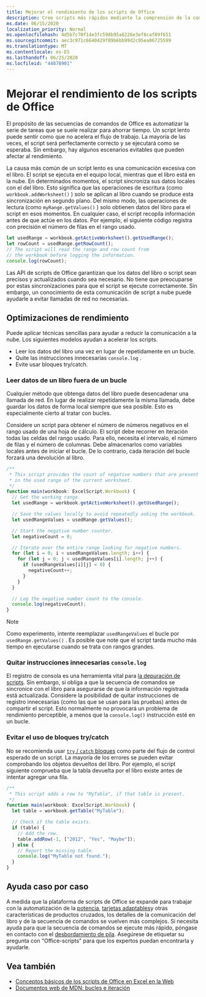 ```yaml
---
title: Mejorar el rendimiento de los scripts de Office
description: Cree scripts más rápidos mediante la comprensión de la comunicación entre el libro de Excel y el script.
ms.date: 06/15/2020
localization_priority: Normal
ms.openlocfilehash: 4d5b7c70f14e3fc598b95a6226e3ef8caf89f651
ms.sourcegitcommit: aec3c971c6640429f89b6bb99d2c95ea06725599
ms.translationtype: MT
ms.contentlocale: es-ES
ms.lasthandoff: 06/25/2020
ms.locfileid: "44878901"
---
```

# <a name="improve-the-performance-of-your-office-scripts"></a>Mejorar el rendimiento de los scripts de Office

El propósito de las secuencias de comandos de Office es automatizar la serie de tareas que se suele realizar para ahorrar tiempo. Un script lento puede sentir como que no acelera el flujo de trabajo. La mayoría de las veces, el script será perfectamente correcto y se ejecutará como se esperaba. Sin embargo, hay algunos escenarios evitables que pueden afectar al rendimiento.

La causa más común de un script lento es una comunicación excesiva con el libro. El script se ejecuta en el equipo local, mientras que el libro está en la nube. En determinados momentos, el script sincroniza sus datos locales con el del libro. Esto significa que las operaciones de escritura (como `workbook.addWorksheet()` ) solo se aplican al libro cuando se produce esta sincronización en segundo plano. Del mismo modo, las operaciones de lectura (como `myRange.getValues()` ) solo obtienen datos del libro para el script en esos momentos. En cualquier caso, el script recopila información antes de que actúe en los datos. Por ejemplo, el siguiente código registra con precisión el número de filas en el rango usado.

```TypeScript
let usedRange = workbook.getActiveWorksheet().getUsedRange();
let rowCount = usedRange.getRowCount();
// The script will read the range and row count from
// the workbook before logging the information.
console.log(rowCount);
```

Las API de scripts de Office garantizan que los datos del libro o script sean precisos y actualizados cuando sea necesario. No tiene que preocuparse por estas sincronizaciones para que el script se ejecute correctamente. Sin embargo, un conocimiento de esta comunicación de script a nube puede ayudarle a evitar llamadas de red no necesarias.

## <a name="performance-optimizations"></a>Optimizaciones de rendimiento

Puede aplicar técnicas sencillas para ayudar a reducir la comunicación a la nube. Los siguientes modelos ayudan a acelerar los scripts.

- Leer los datos del libro una vez en lugar de repetidamente en un bucle.
- Quite las instrucciones innecesarias `console.log` .
- Evite usar bloques try/catch.

### <a name="read-workbook-data-outside-of-a-loop"></a>Leer datos de un libro fuera de un bucle

Cualquier método que obtenga datos del libro puede desencadenar una llamada de red. En lugar de realizar repetidamente la misma llamada, debe guardar los datos de forma local siempre que sea posible. Esto es especialmente cierto al tratar con bucles.

Considere un script para obtener el número de números negativos en el rango usado de una hoja de cálculo. El script debe recorrer en iteración todas las celdas del rango usado. Para ello, necesita el intervalo, el número de filas y el número de columnas. Debe almacenarlos como variables locales antes de iniciar el bucle. De lo contrario, cada iteración del bucle forzará una devolución al libro.

```TypeScript
/**
 * This script provides the count of negative numbers that are present
 * in the used range of the current worksheet.
 */
function main(workbook: ExcelScript.Workbook) {
  // Get the working range.
  let usedRange = workbook.getActiveWorksheet().getUsedRange();

  // Save the values locally to avoid repeatedly asking the workbook.
  let usedRangeValues = usedRange.getValues();

  // Start the negative number counter.
  let negativeCount = 0;

  // Iterate over the entire range looking for negative numbers.
  for (let i = 0; i < usedRangeValues.length; i++) {
    for (let j = 0; j < usedRangeValues[i].length; j++) {
      if (usedRangeValues[i][j] < 0) {
        negativeCount++;
      }
    }
  }

  // Log the negative number count to the console.
  console.log(negativeCount);
}
```

> [!NOTE]
> Como experimento, intente reemplazar `usedRangeValues` el bucle por `usedRange.getValues()` . Es posible que note que el script tarda mucho más tiempo en ejecutarse cuando se trata con rangos grandes.

### <a name="remove-unnecessary-consolelog-statements"></a>Quitar instrucciones innecesarias `console.log`

El registro de consola es una herramienta vital para [la depuración de scripts](../testing/troubleshooting.md). Sin embargo, sí obliga a que la secuencia de comandos se sincronice con el libro para asegurarse de que la información registrada está actualizada. Considere la posibilidad de quitar instrucciones de registro innecesarias (como las que se usan para las pruebas) antes de compartir el script. Esto normalmente no provocará un problema de rendimiento perceptible, a menos que la `console.log()` instrucción esté en un bucle.

### <a name="avoid-using-trycatch-blocks"></a>Evitar el uso de bloques try/catch

No se recomienda usar [ `try` / `catch` bloques](https://developer.mozilla.org/docs/Web/JavaScript/Reference/Statements/try...catch) como parte del flujo de control esperado de un script. La mayoría de los errores se pueden evitar comprobando los objetos devueltos del libro. Por ejemplo, el script siguiente comprueba que la tabla devuelta por el libro existe antes de intentar agregar una fila.

```TypeScript
/**
 * This script adds a row to "MyTable", if that table is present.
 */
function main(workbook: ExcelScript.Workbook) {
  let table = workbook.getTable("MyTable");

  // Check if the table exists.
  if (table) {
    // Add the row.
    table.addRow(-1, ["2012", "Yes", "Maybe"]);
  } else {
    // Report the missing table.
    console.log("MyTable not found.");
  }
}
```

## <a name="case-by-case-help"></a>Ayuda caso por caso

A medida que la plataforma de scripts de Office se expande para trabajar con la automatización de la [potencia](https://flow.microsoft.com/), [tarjetas adaptables](https://docs.microsoft.com/adaptive-cards)y otras características de productos cruzados, los detalles de la comunicación del libro y de la secuencia de comandos se vuelven más complejos. Si necesita ayuda para que la secuencia de comandos se ejecute más rápido, póngase en contacto con el [desbordamiento de pila](https://stackoverflow.com/questions/tagged/office-scripts). Asegúrese de etiquetar su pregunta con "Office-scripts" para que los expertos puedan encontrarla y ayudarle.

## <a name="see-also"></a>Vea también

- [Conceptos básicos de los scripts de Office en Excel en la Web](scripting-fundamentals.md)
- [Documentos web de MDN: bucles e iteración](https://developer.mozilla.org/docs/Web/JavaScript/Guide/Loops_and_iteration)

